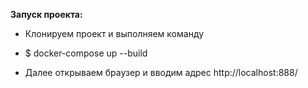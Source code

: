 **Запуск проекта:**
- Клонируем проект и выполняем команду
- $ docker-compose up --build

- Далее открываем браузер и вводим адрес http://localhost:888/
